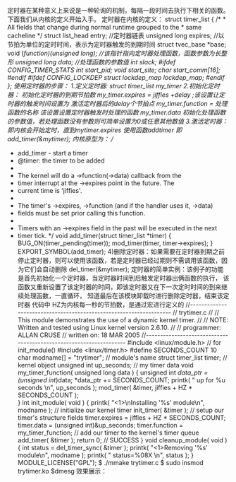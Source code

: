 定时器在某种意义上来说是一种轮询的机制，每隔一段时间去执行下相关的函数。下面我们从内核的定义开始入手。
定时器在内核的定义：
struct timer_list {
        /*
         * All fields that change during normal runtime grouped to the
         * same cacheline
         */
        struct list_head entry;  //定时器链表
        unsigned long expires;   //以节拍为单位的定时时间，表示为定时器触发的到期时间
        struct tvec_base *base;
        void (*function)(unsigned long); //该指针指向定时器处理函数，函数参数为长整形
        unsigned long data;  //处理函数的参数值
        int slack;
#ifdef CONFIG_TIMER_STATS
        int start_pid;
        void *start_site;
        char start_comm[16];
#endif
#ifdef CONFIG_LOCKDEP
        struct lockdep_map lockdep_map;
#endif
};
使用定时器的步骤：
1.定义定时器:
struct timer_list my_timer
2.初始化定时器：
初始化定时器的到期节拍数 my_timer.expires = jiffies +delay ;该设置让定时器的触发时间设置为 激活定时器后的delay个节拍点
my_timer.function = 处理函数的名称 该设置设置定时器触发时处理的函数
my_timer.data 初始化处理函数的参数值，若处理函数没有参数则可简单设置为0或任意其他数值
3.激活定时器：即内核会开始定时，直到mytimer.expires
使用函数addtimer 即 add_timer(&mytimer);
内核原型为：
 /**
 * add_timer - start a timer
 * @timer: the timer to be added
 *
 * The kernel will do a ->function(->data) callback from the
 * timer interrupt at the ->expires point in the future. The
 * current time is 'jiffies'.
 *
 * The timer's ->expires, ->function (and if the handler uses it, ->data)
 * fields must be set prior calling this function.
 *
 * Timers with an ->expires field in the past will be executed in the next
 * timer tick.
 */
void add_timer(struct timer_list *timer)
{
        BUG_ON(timer_pending(timer));
        mod_timer(timer, timer->expires);
}
EXPORT_SYMBOL(add_timer);
4)删除定时器：如果需要在定时器到期之前停止定时器，则可以使用该函数，若是定时器已经过期则不需调用该函数，因为它们会自动删除
del_timer(&mytimer);
定时器的简单实例：该例子的功能是首先初始化一个定时器，当定时器时间到后触发定时器出俩函数的执行，
该函数又重新设置了该定时器的时间，即该定时器又在下一次定时时间的到来继续处理函数，一直循环， 知道最后在该模块卸载时进行删除定时器，结束该定时器
代码中 HZ为内核每一秒的节拍数，是通过宏进行定义的
 //-------------------------------------------------------------------
//	trytimer.c
//
//	This module demonstrates the use of a dynamic kernel timer.
//
//	NOTE: Written and tested using Linux kernel version 2.6.10.
//
//	programmer: ALLAN CRUSE
//	written on: 18 MAR 2005
//-------------------------------------------------------------------
#include <linux/module.h>	// for init_module() 
#include <linux/timer.h>
#define	SECONDS_COUNT	10
char modname[] = "trytimer";	// module's name
struct timer_list timer;	// kernel object
unsigned int up_seconds;	// my timer data
void my_timer_function( unsigned long data )
{
	unsigned int	*data_ptr = (unsigned int*)data;
	*data_ptr += SECONDS_COUNT;
	printk( "  up for %u seconds \n", up_seconds );
	mod_timer( &timer, jiffies + HZ * SECONDS_COUNT );	
}
int init_module( void )
{
	printk( "<1>\nInstalling \'%s\' module\n", modname );
	// initialize our kernel timer
	init_timer( &timer );
	// setup our timer's structure fields
	timer.expires = jiffies + HZ * SECONDS_COUNT;
	timer.data = (unsigned int)&up_seconds;
	timer.function = my_timer_function;
	// add our timer to the kernel's timer queue
	add_timer( &timer );
	return	0;  // SUCCESS
}
void cleanup_module( void )
{
	int	status = del_timer_sync( &timer );
	printk( "<1>Removing \'%s\' module\n", modname );
	printk( "  status=%08X \n", status );
}
MODULE_LICENSE("GPL");
 $ ./mmake trytimer.c 
$ sudo insmod trytimer.ko 
$dmesg
效果展示：

